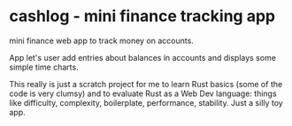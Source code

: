 
# cashlog - mini finance tracking app

mini finance web app to track money on accounts.

App let's user add entries about balances in accounts and displays some
simple time charts.

This really is just a scratch project for me to learn Rust basics (some of the
code is very clumsy) and to evaluate Rust as a Web Dev language: things like
difficulty, complexity, boilerplate, performance, stability. Just a silly toy
app.

